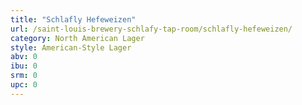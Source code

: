 ```yaml
---
title: "Schlafly Hefeweizen"
url: /saint-louis-brewery-schlafy-tap-room/schlafly-hefeweizen/
category: North American Lager
style: American-Style Lager
abv: 0
ibu: 0
srm: 0
upc: 0
---
```


